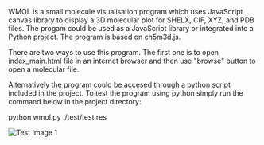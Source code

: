 WMOL is a small molecule visualisation program which uses JavaScript canvas library to display a 3D molecular plot for SHELX, CIF, XYZ, and PDB files. The progam could be used as a JavaScript library or integrated into a Python project. The program is based on ch5m3d.js.

There are two ways to use this program. The first one is to open index_main.html file in an internet browser and then use "browse" button to open a molecular file. 

Alternatively the program could be accesed through a python script included in the project. 
To test the program using python simply run the command below in the project directory:


python wmol.py ./test/test.res

![Test Image 1](https://github.com/wmol/wmol.png)

